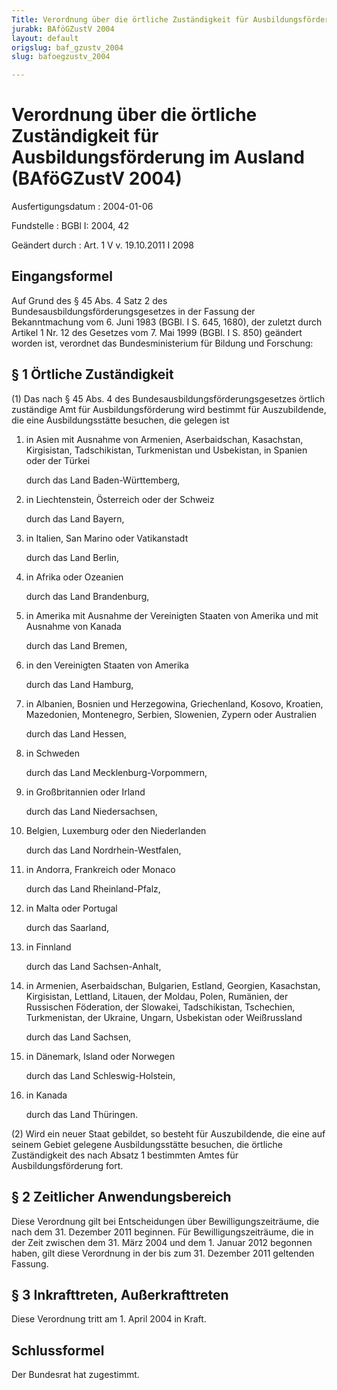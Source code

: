 ```yaml
---
Title: Verordnung über die örtliche Zuständigkeit für Ausbildungsförderung im Ausland
jurabk: BAföGZustV 2004
layout: default
origslug: baf_gzustv_2004
slug: bafoegzustv_2004

---
```


# Verordnung über die örtliche Zuständigkeit für Ausbildungsförderung im Ausland (BAföGZustV 2004)

Ausfertigungsdatum
:   2004-01-06

Fundstelle
:   BGBl I: 2004, 42

Geändert durch
:   Art. 1 V v. 19.10.2011 I 2098



## Eingangsformel

Auf Grund des § 45 Abs. 4 Satz 2 des
Bundesausbildungsförderungsgesetzes in der Fassung der Bekanntmachung
vom 6. Juni 1983 (BGBl. I S. 645, 1680), der zuletzt durch Artikel 1
Nr. 12 des Gesetzes vom 7. Mai 1999 (BGBl. I S. 850) geändert worden
ist, verordnet das Bundesministerium für Bildung und Forschung:


## § 1 Örtliche Zuständigkeit

(1) Das nach § 45 Abs. 4 des Bundesausbildungsförderungsgesetzes
örtlich zuständige Amt für Ausbildungsförderung wird bestimmt für
Auszubildende, die eine Ausbildungsstätte besuchen, die gelegen ist

1.  in Asien mit Ausnahme von Armenien, Aserbaidschan, Kasachstan,
    Kirgisistan, Tadschikistan, Turkmenistan und Usbekistan, in Spanien
    oder der Türkei

    durch das Land Baden-Württemberg,


2.  in Liechtenstein, Österreich oder der Schweiz

    durch das Land Bayern,


3.  in Italien, San Marino oder Vatikanstadt

    durch das Land Berlin,


4.  in Afrika oder Ozeanien

    durch das Land Brandenburg,


5.  in Amerika mit Ausnahme der Vereinigten Staaten von Amerika und mit
    Ausnahme von Kanada

    durch das Land Bremen,


6.  in den Vereinigten Staaten von Amerika

    durch das Land Hamburg,


7.  in Albanien, Bosnien und Herzegowina, Griechenland, Kosovo, Kroatien,
    Mazedonien, Montenegro, Serbien, Slowenien, Zypern oder Australien

    durch das Land Hessen,


8.  in Schweden

    durch das Land Mecklenburg-Vorpommern,


9.  in Großbritannien oder Irland

    durch das Land Niedersachsen,


10. Belgien, Luxemburg oder den Niederlanden

    durch das Land Nordrhein-Westfalen,


11. in Andorra, Frankreich oder Monaco

    durch das Land Rheinland-Pfalz,


12. in Malta oder Portugal

    durch das Saarland,


13. in Finnland

    durch das Land Sachsen-Anhalt,


14. in Armenien, Aserbaidschan, Bulgarien, Estland, Georgien, Kasachstan,
    Kirgisistan, Lettland, Litauen, der Moldau, Polen, Rumänien, der
    Russischen Föderation, der Slowakei, Tadschikistan, Tschechien,
    Turkmenistan, der Ukraine, Ungarn, Usbekistan oder Weißrussland

    durch das Land Sachsen,


15. in Dänemark, Island oder Norwegen

    durch das Land Schleswig-Holstein,


16. in Kanada

    durch das Land Thüringen.




(2) Wird ein neuer Staat gebildet, so besteht für Auszubildende, die
eine auf seinem Gebiet gelegene Ausbildungsstätte besuchen, die
örtliche Zuständigkeit des nach Absatz 1 bestimmten Amtes für
Ausbildungsförderung fort.


## § 2 Zeitlicher Anwendungsbereich

Diese Verordnung gilt bei Entscheidungen über Bewilligungszeiträume,
die nach dem 31. Dezember 2011 beginnen. Für Bewilligungszeiträume,
die in der Zeit zwischen dem 31. März 2004 und dem 1. Januar 2012
begonnen haben, gilt diese Verordnung in der bis zum 31. Dezember 2011
geltenden Fassung.


## § 3 Inkrafttreten, Außerkrafttreten

Diese Verordnung tritt am 1. April 2004 in Kraft.


## Schlussformel

Der Bundesrat hat zugestimmt.

